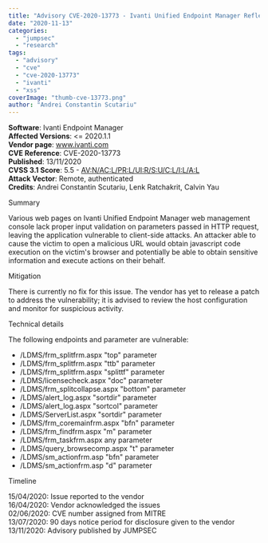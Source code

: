 ```yaml
---
title: "Advisory CVE-2020-13773 - Ivanti Unified Endpoint Manager Reflected XSS"
date: "2020-11-13"
categories: 
  - "jumpsec"
  - "research"
tags: 
  - "advisory"
  - "cve"
  - "cve-2020-13773"
  - "ivanti"
  - "xss"
coverImage: "thumb-cve-13773.png"
author: "Andrei Constantin Scutariu"
---
```


**Software**: Ivanti Endpoint Manager  
**Affected Versions**: <= 2020.1.1  
**Vendor page**: www.ivanti.com  
**CVE Reference**: CVE-2020-13773  
**Published**: 13/11/2020  
**CVSS 3.1 Score**: 5.5 - [AV:N/AC:L/PR:L/UI:R/S:U/C:L/I:L/A:L](https://nvd.nist.gov/vuln-metrics/cvss/v3-calculator?vector=AV:N/AC:L/PR:L/UI:R/S:U/C:L/I:L/A:L&version=3.1)  
**Attack Vector**: Remote, authenticated  
**Credits**: Andrei Constantin Scutariu, Lenk Ratchakrit, Calvin Yau

Summary

Various web pages on Ivanti Unified Endpoint Manager web management console lack proper input validation on parameters passed in HTTP request, leaving the application vulnerable to client-side attacks. An attacker able to cause the victim to open a malicious URL would obtain javascript code execution on the victim's browser and potentially be able to obtain sensitive information and execute actions on their behalf.

Mitigation

There is currently no fix for this issue. The vendor has yet to release a patch to address the vulnerability; it is advised to review the host configuration and monitor for suspicious activity.

Technical details

The following endpoints and parameter are vulnerable:

- /LDMS/frm\_splitfrm.aspx "top" parameter
- /LDMS/frm\_splitfrm.aspx "ttb" parameter
- /LDMS/frm\_splitfrm.aspx "splittf" parameter
- /LDMS/licensecheck.aspx "doc" parameter
- /LDMS/frm\_splitcollapse.aspx "bottom" parameter
- /LDMS/alert\_log.aspx "sortdir" parameter
- /LDMS/alert\_log.aspx "sortcol" parameter
- /LDMS/ServerList.aspx "sortdir" parameter
- /LDMS/frm\_coremainfrm.aspx "bfn" parameter
- /LDMS/frm\_findfrm.aspx "m" parameter
- /LDMS/frm\_taskfrm.aspx any parameter
- /LDMS/query\_browsecomp.aspx "t" parameter
- /LDMS/sm\_actionfrm.asp "bfn" parameter
- /LDMS/sm\_actionfrm.asp "d" parameter

Timeline

15/04/2020: Issue reported to the vendor  
16/04/2020: Vendor acknowledged the issues  
02/06/2020: CVE number assigned from MITRE  
13/07/2020: 90 days notice period for disclosure given to the vendor  
13/11/2020: Advisory published by JUMPSEC
